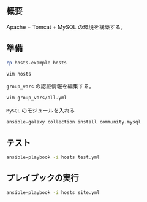 ## 概要
Apache + Tomcat + MySQL の環境を構築する。

## 準備
```bash
cp hosts.example hosts

vim hosts
```

`group_vars` の認証情報を編集する。
```bash
vim group_vars/all.yml
```

`MySQL` のモジュールを入れる
```bash
ansible-galaxy collection install community.mysql
```

## テスト
```bash
ansible-playbook -i hosts test.yml
```

## プレイブックの実行
```bash
ansible-playbook -i hosts site.yml
```
